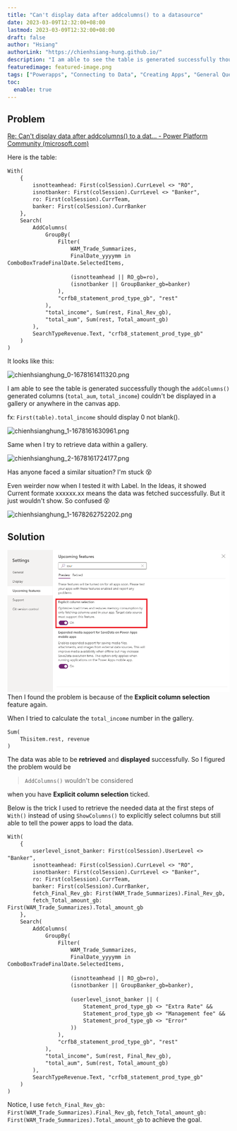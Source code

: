 ```yaml
---
title: "Can't display data after addcolumns() to a datasource"
date: 2023-03-09T12:32:00+08:00
lastmod: 2023-03-09T12:32:00+08:00
draft: false
author: "Hsiang"
authorLink: "https://chienhsiang-hung.github.io/"
description: "I am able to see the table is generated successfully though the addColumns() generated columns (total_aum, total_income) couldn’t be displayed in a gallery or anywhere in the canvas app. fx: First(table).total_income should display 0 not blank()."
featuredimage: featured-image.png
tags: ["Powerapps", "Connecting to Data", "Creating Apps", "General Questions", "Using Apps Using Formulas"]
toc:
  enable: true
---
```

## Problem
[Re: Can't display data after addcolumns() to a dat... - Power Platform Community (microsoft.com)](https://powerusers.microsoft.com/t5/Building-Power-Apps/Can-t-display-data-after-addcolumns-to-a-datasource/m-p/2049326)

Here is the table:

```markup
With(
    {
        isnotteamhead: First(colSession).CurrLevel <> "RO",
        isnotbanker: First(colSession).CurrLevel <> "Banker",
        ro: First(colSession).CurrTeam,
        banker: First(colSession).CurrBanker
    },
    Search(
        AddColumns(
            GroupBy(
                Filter(
                    WAM_Trade_Summarizes,
                    FinalDate_yyyymm in ComboBoxTradeFinalDate.SelectedItems,

                    (isnotteamhead || RO_gb=ro),
                    (isnotbanker || GroupBanker_gb=banker)
                ),
                "crfb8_statement_prod_type_gb", "rest"
            ),
            "total_income", Sum(rest, Final_Rev_gb),
            "total_aum", Sum(rest, Total_amount_gb)
        ),
        SearchTypeRevenue.Text, "crfb8_statement_prod_type_gb"
    )
)
```

It looks like this:

![chienhsianghung_0-1678161411320.png](https://powerusers.microsoft.com/t5/image/serverpage/image-id/615547i89C224F112FC695B/is-moderation-mode/true/image-dimensions/2500?v=v2&px=-1 "chienhsianghung_0-1678161411320.png")

I am able to see the table is generated successfully though the `addColumns()` generated columns (`total_aum`, `total_income`) couldn't be displayed in a gallery or anywhere in the canvas app.

fx: `First(table).total_income` should display 0 not blank().

![chienhsianghung_1-1678161630961.png](https://powerusers.microsoft.com/t5/image/serverpage/image-id/615548iB2E47792B268EF82/is-moderation-mode/true/image-dimensions/2500?v=v2&px=-1 "chienhsianghung_1-1678161630961.png")

Same when I try to retrieve data within a gallery.

![chienhsianghung_2-1678161724177.png](https://powerusers.microsoft.com/t5/image/serverpage/image-id/615549i5BFC8E39607C3B6A/is-moderation-mode/true/image-dimensions/2500?v=v2&px=-1 "chienhsianghung_2-1678161724177.png")

Has anyone faced a similar situation? I'm stuck :dizzy_face:


Even weirder now when I tested it with Label. In the Ideas, it showed Current formate xxxxxx.xx means the data was fetched successfully. But it just wouldn't show. So confused :dizzy_face:

![chienhsianghung_1-1678262752202.png](https://powerusers.microsoft.com/t5/image/serverpage/image-id/616343iEDE867B9736607B6/is-moderation-mode/true/image-dimensions/2500?v=v2&px=-1 "chienhsianghung_1-1678262752202.png")

## Solution
![Explicit-column-selection.png](featured-image.png "Explicit-column-selection.png")
Then I found the problem is because of the **Explicit column selection** feature again.

When I tried to calculate the `total_income` number in the gallery.
```
Sum(
    Thisitem.rest, revenue
)
```
The data was able to be **retrieved** and **displayed** successfully. So I figured the problem would be 
>`AddColumns()` wouldn't be considered

when you have **Explicit column selection** ticked.

Below is the trick I used to retrieve the needed data at the first steps of `With()` instead of using `ShowColumns()` to explicitly select columns but still able to tell the power apps to load the data.
```
With(
    {
        userlevel_isnot_banker: First(colSession).UserLevel <> "Banker",
        isnotteamhead: First(colSession).CurrLevel <> "RO",
        isnotbanker: First(colSession).CurrLevel <> "Banker",
        ro: First(colSession).CurrTeam,
        banker: First(colSession).CurrBanker,
        fetch_Final_Rev_gb: First(WAM_Trade_Summarizes).Final_Rev_gb,
        fetch_Total_amount_gb: First(WAM_Trade_Summarizes).Total_amount_gb
    },
    Search(
        AddColumns(
            GroupBy(
                Filter(
                    WAM_Trade_Summarizes,
                    FinalDate_yyyymm in ComboBoxTradeFinalDate.SelectedItems,

                    (isnotteamhead || RO_gb=ro),
                    (isnotbanker || GroupBanker_gb=banker),

                    (userlevel_isnot_banker || (
                        Statement_prod_type_gb <> "Extra Rate" &&
                        Statement_prod_type_gb <> "Management fee" &&
                        Statement_prod_type_gb <> "Error"
                    ))
                ),
                "crfb8_statement_prod_type_gb", "rest"
            ),
            "total_income", Sum(rest, Final_Rev_gb),
            "total_aum", Sum(rest, Total_amount_gb)
        ),
        SearchTypeRevenue.Text, "crfb8_statement_prod_type_gb"
    )
)
```
Notice, I use `fetch_Final_Rev_gb: First(WAM_Trade_Summarizes).Final_Rev_gb`, `fetch_Total_amount_gb: First(WAM_Trade_Summarizes).Total_amount_gb` to achieve the goal.